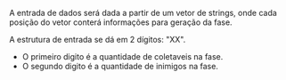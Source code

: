 A entrada de dados será dada a partir de um vetor de strings, onde cada posição do vetor conterá informações para geração da fase.

A estrutura de entrada se dá em 2 dígitos: "XX".
- O primeiro digito é a quantidade de coletaveis na fase.
- O segundo digito é a quantidade de inimigos na fase.
